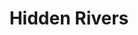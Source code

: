 ---
pid: LS39
title: Hidden Rivers
location_transcription: Near Grays Ferry Bridge
zipcode: '19145'
outside_phl: 
neighborhood: Passyunk
age: '36'
age_range: 30-39
instagram: 
image_file_name: LS_39.jpg
proposal_transcription: Floor map of paved over waterways. Creeks and tributaries
  of the rivers.
topic: Environment,History,Philadelphia,Sustainability
topic_summary: 0, 0, 0, 0
type: 2D,Space,Historical Marker,Street
keywords_other: water, rivers, waterway
credit: John Ludis
image_labels: 
twitter: 
facebook: 
permalink: "/monuments/ls39/"
layout: item-page
---